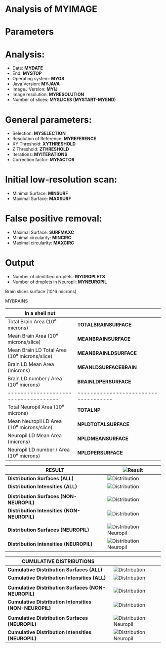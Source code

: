 Analysis of MYIMAGE
===

**Parameters**
==

Analysis:
=
- Date: **MYDATE**
- End: **MYSTOP**
- Operating system: **MYOS**
- Java Version: **MYJAVA**
- ImageJ Version: **MYIJ**
- Image resolution: **MYRESOLUTION**
- Number of slices: **MYSLICES (MYSTART-MYEND)**

General parameters:
=
- Selection: **MYSELECTION**
- Resolution of Reference: **MYREFERENCE**
- XY Threshold: **XYTHRESHOLD**
- Z Threshold: **ZTHRESHOLD**
- Iterations: **MYITERATIONS**
- Correction factor: **MYFACTOR**

Initial low-resolution scan:
=
- Minimal Surface: **MINSURF**
- Maximal Surface: **MAXSURF**

False positive removal:
=
- Maximal Surface: **SURFMAXC**
- Minimal circularity: **MINCIRC**
- Maximal circularity: **MAXCIRC**   


**Output**
==

- Number of identified droplets: **MYDROPLETS**
- Number of droplets in Neuropil: **MYNEUROPIL**

Brain slices surface (10^6 microns)

MYBRAINS

|**In a shell nut**||
|------------------------------------|------------------------------------|
| Total Brain Area (10⁶ microns) | **TOTALBRAINSURFACE** |
| Mean Brain Area (10⁶ microns/slice)| **MEANBRAINSURFACE** |
| Mean Brain LD Total Area (10⁶ microns/slice) | **MEANBRAINLDSURFACE** |
| Brain LD Mean Area (microns) | **MEANLDSURFACEBRAIN** |
| Brain LD number / Area (10⁶ microns) | **BRAINLDPERSURFACE** |
|------------------------------------|------------------------------------|
| Total Neuropil Area (10⁶ microns) | **TOTALNP** |
| Mean Neuropil LD Area (10⁶ microns/slice) | **NPLDTOTALSURFACE**  |
| Neuropil LD Mean Area (microns) | **NPLDMEANSURFACE**  |
| Neuropil LD number / Area (10⁶ microns) | **NPLDPERSURFACE**  |

|**RESULT**|![Result](MYGIF)|
|-------------------------------------|-----------------------------------|
|**Distribution Surfaces (ALL)**|![Distribution](DISTRAWJPG)|
|**Distribution Intensities (ALL)**|![Distribution](DISTIJPG)|
|   |   |
|**Distribution Surfaces (NON-NEUROPIL)**|![Distribution](DISTNNPRAWJPG)|
|**Distribution Intensities (NON-NEUROPIL)**|![Distribution](DISTNNPIJPG)|
|   |   |
|**Distribution Surfaces (NEUROPIL)**|![Distribution Neuropil](DISTNPRAWJPG)|
|**Distribution Intensities (NEUROPIL)**|![Distribution Neuropil](DISTNPIJPG)| |

|**CUMULATIVE DISTRIBUTIONS**||
|-------------------------------------|-----------------------------------|
|**Cumulative Distribution Surfaces (ALL)**|![Distribution](DISTRAWcumJPG)|
|**Cumulative Distribution Intensities (ALL)**|![Distribution](DISTIcumJPG)|
|   |   |
|**Cumulative Distribution Surfaces (NON-NEUROPIL)**|![Distribution](DISTNNPRAWcumJPG)|
|**Cumulative Distribution Intensities (NON-NEUROPIL)**|![Distribution](DISTNNPIcumJPG)|   |   |
|   |   |
|**Cumulative Distribution Surfaces (NEUROPIL)**|![Distribution Neuropil](DISTNPRAWcumJPG)|  
|**Cumulative Distribution Intensities (NEUROPIL)**|![Distribution Neuropil](DISTNPIcumJPG)| |
